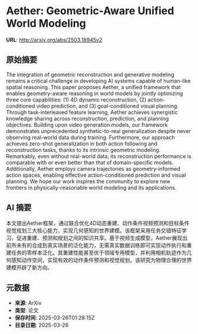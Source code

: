 # Aether: Geometric-Aware Unified World Modeling

**URL**: http://arxiv.org/abs/2503.18945v2

## 原始摘要

The integration of geometric reconstruction and generative modeling remains a
critical challenge in developing AI systems capable of human-like spatial
reasoning. This paper proposes Aether, a unified framework that enables
geometry-aware reasoning in world models by jointly optimizing three core
capabilities: (1) 4D dynamic reconstruction, (2) action-conditioned video
prediction, and (3) goal-conditioned visual planning. Through task-interleaved
feature learning, Aether achieves synergistic knowledge sharing across
reconstruction, prediction, and planning objectives. Building upon video
generation models, our framework demonstrates unprecedented synthetic-to-real
generalization despite never observing real-world data during training.
Furthermore, our approach achieves zero-shot generalization in both action
following and reconstruction tasks, thanks to its intrinsic geometric modeling.
Remarkably, even without real-world data, its reconstruction performance is
comparable with or even better than that of domain-specific models.
Additionally, Aether employs camera trajectories as geometry-informed action
spaces, enabling effective action-conditioned prediction and visual planning.
We hope our work inspires the community to explore new frontiers in
physically-reasonable world modeling and its applications.


## AI 摘要

本文提出Aether框架，通过联合优化4D动态重建、动作条件视频预测和目标条件视觉规划三大核心能力，实现几何感知的世界建模。该框架采用任务交错特征学习，促进重建、预测和规划之间的知识共享。基于视频生成模型，Aether展现出前所未有的合成到真实场景的泛化能力，无需真实数据训练即可实现动作执行和重建任务的零样本泛化。其重建性能甚至优于领域专用模型，并利用相机轨迹作为几何感知动作空间，实现有效的动作条件预测和视觉规划。该研究为物理合理的世界建模开辟了新方向。

## 元数据

- **来源**: ArXiv
- **类型**: 论文
- **保存时间**: 2025-03-26T01:28:15Z
- **目录日期**: 2025-03-26
